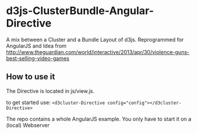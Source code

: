 # d3js-ClusterBundle-Angular-Directive
A mix between a Cluster and a Bundle Layout of d3js. Reprogrammed for AngularJS and Idea from http://www.theguardian.com/world/interactive/2013/apr/30/violence-guns-best-selling-video-games


## How to use it
The Directive is located in js/view.js.

to get started use: ```<d3cluster-Directive config="config"></d3cluster-Directive>```

The repo contains a whole AngularJS example. You only have to start it on a (local) Webserver

